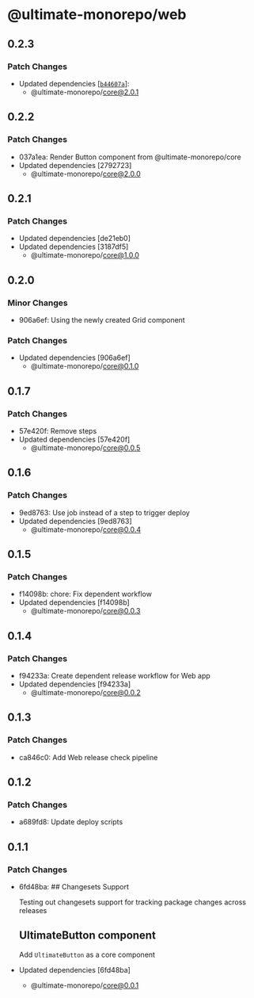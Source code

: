 # @ultimate-monorepo/web

## 0.2.3

### Patch Changes

- Updated dependencies [[`b44607a`](https://github.com/brunojppb/ultimate-monorepo/commit/b44607a87c3cc105a1eb9a654c7d5f7985293a6a)]:
  - @ultimate-monorepo/core@2.0.1

## 0.2.2

### Patch Changes

- 037a1ea: Render Button component from @ultimate-monorepo/core
- Updated dependencies [2792723]
  - @ultimate-monorepo/core@2.0.0

## 0.2.1

### Patch Changes

- Updated dependencies [de21eb0]
- Updated dependencies [3187df5]
  - @ultimate-monorepo/core@1.0.0

## 0.2.0

### Minor Changes

- 906a6ef: Using the newly created Grid component

### Patch Changes

- Updated dependencies [906a6ef]
  - @ultimate-monorepo/core@0.1.0

## 0.1.7

### Patch Changes

- 57e420f: Remove steps
- Updated dependencies [57e420f]
  - @ultimate-monorepo/core@0.0.5

## 0.1.6

### Patch Changes

- 9ed8763: Use job instead of a step to trigger deploy
- Updated dependencies [9ed8763]
  - @ultimate-monorepo/core@0.0.4

## 0.1.5

### Patch Changes

- f14098b: chore: Fix dependent workflow
- Updated dependencies [f14098b]
  - @ultimate-monorepo/core@0.0.3

## 0.1.4

### Patch Changes

- f94233a: Create dependent release workflow for Web app
- Updated dependencies [f94233a]
  - @ultimate-monorepo/core@0.0.2

## 0.1.3

### Patch Changes

- ca846c0: Add Web release check pipeline

## 0.1.2

### Patch Changes

- a689fd8: Update deploy scripts

## 0.1.1

### Patch Changes

- 6fd48ba: ## Changesets Support

  Testing out changesets support for tracking package changes across releases

  ## UltimateButton component

  Add `UltimateButton` as a core component

- Updated dependencies [6fd48ba]
  - @ultimate-monorepo/core@0.0.1
